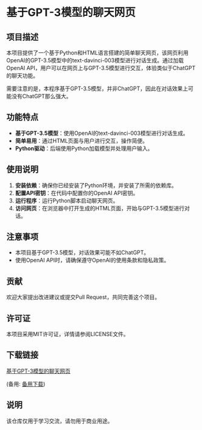 # 基于GPT-3模型的聊天网页

## 项目描述

本项目提供了一个基于Python和HTML语言搭建的简单聊天网页，该网页利用OpenAI的GPT-3.5模型中的text-davinci-003模型进行对话生成。通过加载OpenAI API，用户可以在网页上与GPT-3.5模型进行交互，体验类似于ChatGPT的聊天功能。

需要注意的是，本程序基于GPT-3.5模型，并非ChatGPT，因此在对话效果上可能没有ChatGPT那么强大。

## 功能特点

- **基于GPT-3.5模型**：使用OpenAI的text-davinci-003模型进行对话生成。
- **简单易用**：通过HTML页面与用户进行交互，操作简便。
- **Python驱动**：后端使用Python加载模型并处理用户输入。

## 使用说明

1. **安装依赖**：确保你已经安装了Python环境，并安装了所需的依赖库。
2. **配置API密钥**：在代码中配置你的OpenAI API密钥。
3. **运行程序**：运行Python脚本启动聊天网页。
4. **访问网页**：在浏览器中打开生成的HTML页面，开始与GPT-3.5模型进行对话。

## 注意事项

- 本项目基于GPT-3.5模型，对话效果可能不如ChatGPT。
- 使用OpenAI API时，请确保遵守OpenAI的使用条款和隐私政策。

## 贡献

欢迎大家提出改进建议或提交Pull Request，共同完善这个项目。

## 许可证

本项目采用MIT许可证，详情请参阅LICENSE文件。

## 下载链接
[基于GPT-3模型的聊天网页](https://pan.quark.cn/s/7f2b648e05d8) 

(备用: [备用下载](https://pan.baidu.com/s/1ALKYb19lPHxtKjLObDNQSQ?pwd=1234))

## 说明

该仓库仅用于学习交流，请勿用于商业用途。
